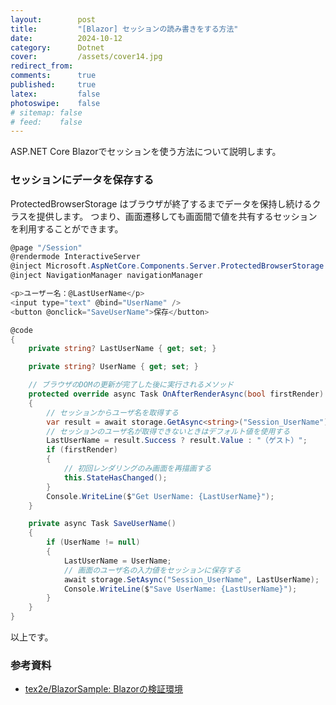 ```yaml
---
layout:        post
title:         "[Blazor] セッションの読み書きをする方法"
date:          2024-10-12
category:      Dotnet
cover:         /assets/cover14.jpg
redirect_from:
comments:      true
published:     true
latex:         false
photoswipe:    false
# sitemap: false
# feed:    false
---
```


ASP.NET Core Blazorでセッションを使う方法について説明します。

### セッションにデータを保存する

ProtectedBrowserStorage はブラウザが終了するまでデータを保持し続けるクラスを提供します。
つまり、画面遷移しても画面間で値を共有するセッションを利用することができます。

```csharp
@page "/Session"
@rendermode InteractiveServer
@inject Microsoft.AspNetCore.Components.Server.ProtectedBrowserStorage.ProtectedSessionStorage storage
@inject NavigationManager navigationManager

<p>ユーザー名：@LastUserName</p>
<input type="text" @bind="UserName" />
<button @onclick="SaveUserName">保存</button>

@code
{
    private string? LastUserName { get; set; }

    private string? UserName { get; set; }

    // ブラウザのDOMの更新が完了した後に実行されるメソッド
    protected override async Task OnAfterRenderAsync(bool firstRender)
    {
        // セッションからユーザ名を取得する
        var result = await storage.GetAsync<string>("Session_UserName");
        // セッションのユーザ名が取得できないときはデフォルト値を使用する
        LastUserName = result.Success ? result.Value : "（ゲスト）";
        if (firstRender)
        {
            // 初回レンダリングのみ画面を再描画する
            this.StateHasChanged();
        }
        Console.WriteLine($"Get UserName: {LastUserName}");
    }

    private async Task SaveUserName()
    {
        if (UserName != null)
        {
            LastUserName = UserName;
            // 画面のユーザ名の入力値をセッションに保存する
            await storage.SetAsync("Session_UserName", LastUserName);
            Console.WriteLine($"Save UserName: {LastUserName}");
        }
    }
}

```

以上です。


### 参考資料

- [tex2e/BlazorSample: Blazorの検証環境](https://github.com/tex2e/BlazorSample)
